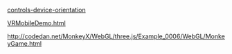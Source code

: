 

[controls-device-orientation]( ./controls-device-orientation/misc_controls_deviceorientation-ta-r1.html )

[VRMobileDemo.html]( ./controls-device-orientation/VRMobileDemo.html )

<http://codedan.net/MonkeyX/WebGL/three.js/Example_0006/WebGL/MonkeyGame.html>